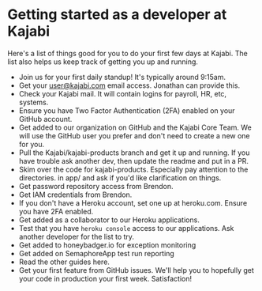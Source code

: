 # Getting started as a developer at Kajabi

Here's a list of things good for you to do your first few days at Kajabi.
The list also helps us keep track of getting you up and running.

* Join us for your first daily standup!  It's typically around 9:15am.
* Get your user@kajabi.com email access.  Jonathan can provide this.
* Check your Kajabi mail. It will contain logins for payroll, HR, etc, systems.
* Ensure you have Two Factor Authentication (2FA) enabled on your GitHub account.
* Get added to our organization on GitHub and the Kajabi Core Team.  We will use the
  GitHub user you prefer and don't need to create a new one for you.
* Pull the Kajabi/kajabi-products branch and get it up and running.  If you have
  trouble ask another dev, then update the readme and put in a PR.
* Skim over the code for kajabi-products.  Especially pay attention to the directories.
  in app/ and ask if you'd like clarification on things.
* Get password repository access from Brendon.
* Get IAM credentials from Brendon.
* If you don't have a Heroku account, set one up at heroku.com. Ensure you have 2FA enabled.
* Get added as a collaborator to our Heroku applications.
* Test that you have `heroku console` access to our applications.  Ask another developer
  for the list to try.
* Get added to honeybadger.io for exception monitoring
* Get added on SemaphoreApp test run reporting
* Read the other guides here.
* Get your first feature from GitHub issues.  We'll help you to hopefully get your code
  in production your first week.  Satisfaction!
